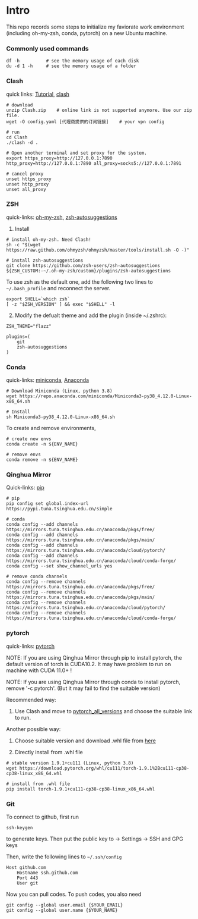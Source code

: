 # Intro
This repo records some steps to initialize my faviorate work environment (including oh-my-zsh, conda, pytorch) on a new Ubuntu machine.

### Commonly used commands

```
df -h          # see the memory usage of each disk
du -d 1 -h     # see the memory usage of a folder
```

### Clash

quick links: [Tutorial](https://segmentfault.com/a/1190000041862051), [clash](https://github.com/Dreamacro/clash/releases/)

```
# download
unzip Clash.zip    # online link is not supported anymore. Use our zip file.
wget -O config.yaml [代理商提供的订阅链接]    # your vpn config

# run
cd Clash
./clash -d .

# Open another terminal and set proxy for the system. 
export https_proxy=http://127.0.0.1:7890 http_proxy=http://127.0.0.1:7890 all_proxy=socks5://127.0.0.1:7891

# cancel proxy
unset https_proxy
unset http_proxy
unset all_proxy
```

### ZSH

quick-links: [oh-my-zsh](https://ohmyz.sh/#install), [zsh-autosuggestions](https://github.com/zsh-users/zsh-autosuggestions/blob/master/INSTALL.md)

1. Install
```
# install oh-my-zsh. Need Clash!
sh -c "$(wget https://raw.github.com/ohmyzsh/ohmyzsh/master/tools/install.sh -O -)"

# install zsh-autosuggestions
git clone https://github.com/zsh-users/zsh-autosuggestions ${ZSH_CUSTOM:-~/.oh-my-zsh/custom}/plugins/zsh-autosuggestions
```

To use zsh as the default one, add the following two lines to `~/.bash_profile` and reconnect the server.

```
export SHELL=`which zsh`
[ -z "$ZSH_VERSION" ] && exec "$SHELL" -l
```


2. Modify the defualt theme and add the plugin (inside ~/.zshrc):
```
ZSH_THEME="flazz"

plugins=( 
    git
    zsh-autosuggestions
)
```


### Conda 

quick-links: [miniconda](https://docs.conda.io/en/latest/miniconda.html), [Anaconda](https://www.anaconda.com/products/distribution)

```
# Download Miniconda (Linux, python 3.8)
wget https://repo.anaconda.com/miniconda/Miniconda3-py38_4.12.0-Linux-x86_64.sh

# Install 
sh Miniconda3-py38_4.12.0-Linux-x86_64.sh
```

To create and remove environments,
```
# create new envs
conda create -n ${ENV_NAME}

# remove envs
conda remove -n ${ENV_NAME}
```


### Qinghua Mirror

Quick-links: [pip](https://mirrors.tuna.tsinghua.edu.cn/help/pypi/)

```
# pip 
pip config set global.index-url https://pypi.tuna.tsinghua.edu.cn/simple

# conda 
conda config --add channels https://mirrors.tuna.tsinghua.edu.cn/anaconda/pkgs/free/
conda config --add channels https://mirrors.tuna.tsinghua.edu.cn/anaconda/pkgs/main/
conda config --add channels https://mirrors.tuna.tsinghua.edu.cn/anaconda/cloud/pytorch/
conda config --add channels https://mirrors.tuna.tsinghua.edu.cn/anaconda/cloud/conda-forge/
conda config --set show_channel_urls yes

# remove conda channels
conda config --remove channels https://mirrors.tuna.tsinghua.edu.cn/anaconda/pkgs/free/
conda config --remove channels https://mirrors.tuna.tsinghua.edu.cn/anaconda/pkgs/main/
conda config --remove channels https://mirrors.tuna.tsinghua.edu.cn/anaconda/cloud/pytorch/
conda config --remove channels https://mirrors.tuna.tsinghua.edu.cn/anaconda/cloud/conda-forge/

```


### pytorch

quick-links: [pytorch](https://pytorch.org/get-started/previous-versions/)

NOTE: If you are using Qinghua Mirror through pip to install pytorch, the default version of torch is CUDA10.2. It may have problem to run on machine with CUDA 11.0+ !

NOTE: If you are using Qinghua Mirror through conda to install pytorch, remove '-c pytorch'. (But it may fail to find the suitable version)

Recommended way:

1. Use Clash and move to [pytorch_all_versions](https://pytorch.org/get-started/previous-versions/) and choose the suitable link to run. 

Another possible way: 

1. Choose suitable version and download .whl file from [here](https://download.pytorch.org/whl/torch_stable.html)

2. Directly install from .whl file

```
# stable version 1.9.1+cu111 (Linux, python 3.8)
wget https://download.pytorch.org/whl/cu111/torch-1.9.1%2Bcu111-cp38-cp38-linux_x86_64.whl

# install from .whl file
pip install torch-1.9.1+cu111-cp38-cp38-linux_x86_64.whl

```

### Git

To connect to github, first run 
```
ssh-keygen
```
to generate keys. Then put the public key to -> Settings -> SSH and GPG keys

Then, write the following lines to `~/.ssh/config`
```
Host github.com
    Hostname ssh.github.com
    Port 443
    User git
```
Now you can pull codes. To push codes, you also need 
```
git config --global user.email {$YOUR_EMAIL}
git config --global user.name {$YOUR_NAME}
```


